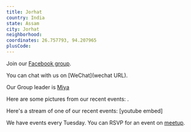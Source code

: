 ```yaml
---
title: Jorhat
country: India
state: Assam
city: Jorhat
neighborhood: 
coordinates: 26.757793, 94.207965
plusCode:
---
```

Join our [Facebook group](https://www.facebook.com/groups/free.code.camp.jorhat).

You can chat with us on [WeChat](wechat URL).

Our Group leader is [Miya](freecodecamp.org/miya)

Here are some pictures from our recent events:
![]().

Here's a stream of one of our recent events:
[youtube embed]

We have events every Tuesday. You can RSVP for an event on [meetup](meetupurl).
